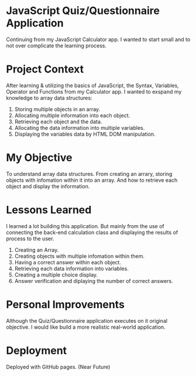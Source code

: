 # JavaScript Quiz/Questionnaire Application 
Continuing from my JavaScript Calculator app. I wanted to start small and to not over complicate the learning process.

# Project Context
After learning & utilizing the basics of JavaScript, the Syntax, Variables, Operator and Functions from my Calculator app. I wanted to exspand my knowledge to array data structures:

1. Storing multiple objects in an array.
2. Allocating multiple information into each object.
3. Retrieving each object and the data.
4. Allocating the data information into multiple variables.
5. Displaying the variables data by HTML DOM manipulation. 

# My Objective
To understand array data structures. From creating an arrary, storing objects with infomation within it into an array. And how to retrieve each object and display the information. 

# Lessons Learned
I learned a lot building this application. But mainly from the use of connecting the back-end calculation class and displaying the results of process to the user.

1. Creating an Array.
2. Creating objects with multiple infomation within them.
3. Having a correct answer within each object.
4. Retrieving each data information into variables.
5. Creating a multiple choice display.
6. Answer verification and diplaying the number of correct answers.  

# Personal Improvements
Although the Quiz/Questionnaire application executes on it original objective. I would like build a more realistic real-world application.

# Deployment
Deployed with GitHub pages. (Near Future)
